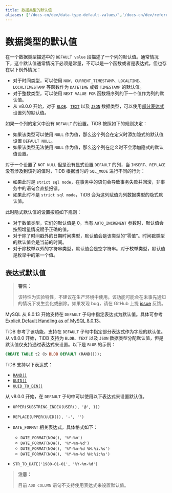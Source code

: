 ```yaml
---
title: 数据类型的默认值
aliases: ['/docs-cn/dev/data-type-default-values/','/docs-cn/dev/reference/sql/data-types/default-values/']
---
```


# 数据类型的默认值

在一个数据类型描述中的 `DEFAULT value` 段描述了一个列的默认值。通常情况下，这个默认值通常情况下必须是常量，不可以是一个函数或者是表达式，但也存在以下例外情况：

- 对于时间类型，可以使用 `NOW`、`CURRENT_TIMESTAMP`、`LOCALTIME`、`LOCALTIMESTAMP` 等函数作为 `DATETIME` 或者 `TIMESTAMP` 的默认值。
- 对于整数类型，可以使用 ``NEXT VALUE FOR`` 函数将序列的下一个值作为列的默认值。
- 从 v8.0.0 开始，对于 [`BLOB`](/data-type-string.md#blob-类型)、[`TEXT`](/data-type-string.md#text-类型) 以及 [`JSON`](/data-type-json.md#json-类型) 数据类型，可以使用[部分表达式](#表达式默认值)设置列的默认值。

如果一个列的定义中没有 `DEFAULT` 的设置。TiDB 按照如下的规则决定：

* 如果该类型可以使用 `NULL` 作为值，那么这个列会在定义时添加隐式的默认值设置 `DEFAULT NULL`。
* 如果该类型无法使用 `NULL` 作为值，那么这个列在定义时不会添加隐式的默认值设置。

对于一个设置了 `NOT NULL` 但是没有显式设置 `DEFAULT` 的列，当 `INSERT`、`REPLACE` 没有涉及到该列的值时，TiDB 根据当时的 `SQL_MODE` 进行不同的行为：

* 如果此时是 `strict sql mode`，在事务中的语句会导致事务失败并回滚，非事务中的语句会直接报错。
* 如果此时不是 `strict sql mode`，TiDB 会为这列赋值为列数据类型的隐式默认值。

此时隐式默认值的设置按照如下规则：

* 对于数值类型，它们的默认值是 0。当有 `AUTO_INCREMENT` 参数时，默认值会按照增量情况赋予正确的值。
* 对于除了时间戳外的日期时间类型，默认值会是该类型的“零值”。时间戳类型的默认值会是当前的时间。
* 对于除枚举以外的字符串类型，默认值会是空字符串。对于枚举类型，默认值是枚举中的第一个值。

## 表达式默认值

> **警告：**
>
> 该特性为实验特性，不建议在生产环境中使用。该功能可能会在未事先通知的情况下发生变化或删除。如果发现 bug，请在 GitHub 上提 [issue](https://github.com/pingcap/tidb/issues) 反馈。

MySQL 从 8.0.13 开始支持在 `DEFAULT` 子句中指定表达式为默认值。具体可参考 [Explicit Default Handling as of MySQL 8.0.13](https://dev.mysql.com/doc/refman/8.0/en/data-type-defaults.html#data-type-defaults-explicit)。

TiDB 参考了该功能，支持在 `DEFAULT` 子句中指定部分表达式作为字段的默认值。从 v8.0.0 开始，TiDB 支持为 `BLOB`、`TEXT` 以及 `JSON` 数据类型分配默认值，但是默认值仅支持通过表达式来设置。以下是 `BLOB` 的示例：

```sql
CREATE TABLE t2 (b BLOB DEFAULT (RAND()));
```

TiDB 支持以下表达式：

* [`RAND()`](/functions-and-operators/numeric-functions-and-operators.md)
* [`UUID()`](/functions-and-operators/miscellaneous-functions.md)
* [`UUID_TO_BIN()`](/functions-and-operators/miscellaneous-functions.md)

从 v8.0.0 开始，在 `DEFAULT` 子句中可以使用以下表达式来设置默认值。

* `UPPER(SUBSTRING_INDEX(USER(), '@', 1))`

* `REPLACE(UPPER(UUID()), '-', '')`

* `DATE_FORMAT` 相关表达式，具体格式如下：

    * `DATE_FORMAT(NOW(), '%Y-%m')`
    * `DATE_FORMAT(NOW(), '%Y-%m-%d')`
    * `DATE_FORMAT(NOW(), '%Y-%m-%d %H.%i.%s')`
    * `DATE_FORMAT(NOW(), '%Y-%m-%d %H:%i:%s')`

* `STR_TO_DATE('1980-01-01', '%Y-%m-%d')`

> **注意：**
>
> 目前 `ADD COLUMN` 语句不支持使用表达式来设置默认值。
